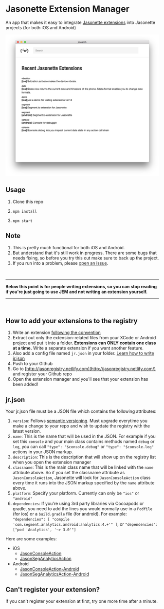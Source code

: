 # Jasonette Extension Manager 

An app that makes it easy to integrate [Jasonette extensions](http://docs.jasonette.com/advanced/#extension) into Jasonette projects (for both iOS and Android)

![screenshot](screenshot.png)

## Usage

1. Clone this repo

2. `npm install`

3. `npm start`

## Note

1. This is pretty much functional for both iOS and Android.
2. But understand that it's still work in progress. There are some bugs that needs fixing, so before you try this out make sure to back up the project.
3. If you run into a problem, please [open an issue](https://github.com/Jasonette/JEM/issues/new).

<br>

---

**Below this point is for people writing extensions, so you can stop reading if you're just going to use JEM and not writing an extension yourself.**

---

<br>

## How to add your extensions to the registry

1. Write an extension [following the convention](http://docs.jasonette.com/advanced/#extension)
2. Extract out only the extension-related files from your XCode or Android project and put it into a folder. **Extensions can ONLY contain one class at a time.** Write a separate extension if you want another feature.
3. Also add a config file named `jr.json` in your folder. [Learn how to write jr.json](#jrjson)
4. Push to your Github
5. Go to [http://jasonregistry.netlify.com](http://jasonregistry.netlify.com/) and register your Github repo
6. Open the extension manager and you'll see that your extension has been added!

## jr.json

Your jr.json file must be a JSON file which contains the following attributes:

1. `version`: Follows [semantic versioning](http://semver.org/). Must upgrade everytime you make a change to your repo and wish to update the registry with the latest version.
2. `name`: This is the name that will be used in the JSON. For example if you set this `console` and your main class contains methods named `debug` or `log`, you can call `"type": "$console.debug"` or `"type": "$console.log"` actions in your JSON markup.
3. `description`: This is the description that will show up on the registry list when you open the extension manager
4. `classname`: This is the main class name that will be linked with the `name` attribute above. So if you set the classname attribute as `JasonConsoleAction`, Jasonette will look for `JasonConsoleAction` class every time it runs into the JSON markup specified by the `name` attribute above.
5. `platform`: Specify your platform. Currently can only be `"ios"` or `"android"`
6. `dependencies`: If you're using 3rd party libraries via Cocoapods or gradle, you need to add the lines you would normally use in a `Podfile` (for ios) or a `build.gradle` file (for android). For example: `"dependencies": [ "compile 'com.segment.analytics.android:analytics:4.+'" ]`, or `"dependencies": ["pod 'Analytics', '~> 3.0'"]`

Here are some examples:

- iOS
  - [JasonConsoleAction](https://github.com/gliechtenstein/JasonConsoleAction/blob/master/jr.json)
  - [JasonSegAnalyticsAction](https://github.com/gliechtenstein/JasonSEGAnalyticsAction/blob/master/jr.json)
- Android
  - [JasonConsoleAction-Android](https://github.com/gliechtenstein/JasonConsoleAction-Android/blob/master/jr.json)
  - [JasonSegAnalyticsAction-Android](https://github.com/gliechtenstein/JasonSEGAnalyticsAction-Android/blob/master/jr.json)


## Can't register your extension?

If you can't register your extension at first, try one more time after a minute.
